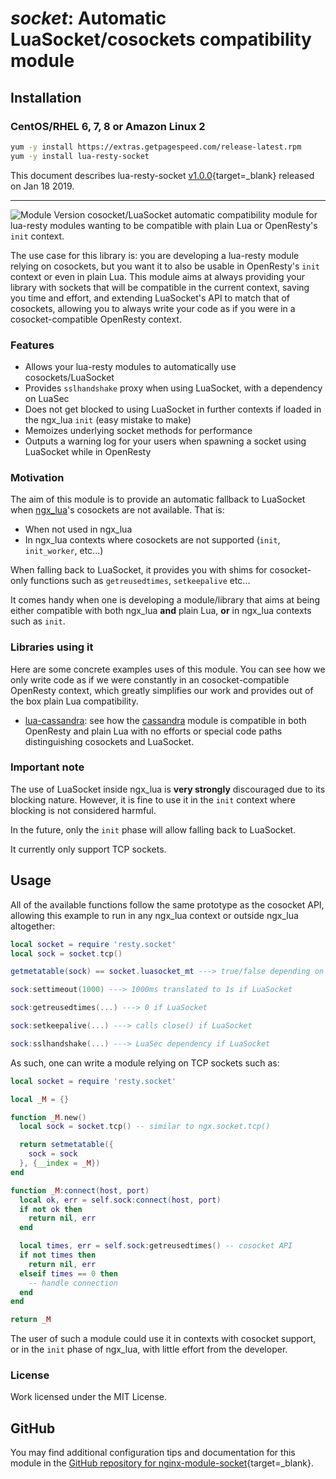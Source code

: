 # _socket_: Automatic LuaSocket/cosockets compatibility module


## Installation

### CentOS/RHEL 6, 7, 8 or Amazon Linux 2

```bash
yum -y install https://extras.getpagespeed.com/release-latest.rpm
yum -y install lua-resty-socket
```



This document describes lua-resty-socket [v1.0.0](https://github.com/thibaultcha/lua-resty-socket/releases/tag/1.0.0){target=_blank} 
released on Jan 18 2019.
    
<hr />

![Module Version][badge-version-image]
cosocket/LuaSocket automatic compatibility module for lua-resty modules wanting
to be compatible with plain Lua or OpenResty's `init` context.

The use case for this library is: you are developing a lua-resty module relying
on cosockets, but you want it to also be usable in OpenResty's `init` context
or even in plain Lua. This module aims at always providing your library with
sockets that will be compatible in the current context, saving you time and
effort, and extending LuaSocket's API to match that of cosockets, allowing you
to always write your code as if you were in a cosocket-compatible OpenResty
context.

### Features

* Allows your lua-resty modules to automatically use cosockets/LuaSocket
* Provides `sslhandshake` proxy when using LuaSocket, with a dependency on
  LuaSec
* Does not get blocked to using LuaSocket in further contexts if loaded in the
  ngx_lua `init` (easy mistake to make)
* Memoizes underlying socket methods for performance
* Outputs a warning log for your users when spawning a socket using LuaSocket
  while in OpenResty

### Motivation

The aim of this module is to provide an automatic fallback to LuaSocket when
[ngx_lua]'s cosockets are not available. That is:
- When not used in ngx_lua
- In ngx_lua contexts where cosockets are not supported (`init`, `init_worker`,
etc...)

When falling back to LuaSocket, it provides you with shims for cosocket-only
functions such as `getreusedtimes`, `setkeepalive` etc...

It comes handy when one is developing a module/library that aims at being
either compatible with both ngx_lua **and** plain Lua, **or** in ngx_lua
contexts such as `init`.

### Libraries using it

Here are some concrete examples uses of this module. You can see how we only
write code as if we were constantly in an cosocket-compatible OpenResty
context, which greatly simplifies our work and provides out of the box plain
Lua compatibility.

* [lua-cassandra](https://github.com/thibaultcha/lua-cassandra): see how the
  [cassandra](https://github.com/thibaultcha/lua-cassandra/blob/master/lib/cassandra/init.lua)
  module is compatible in both OpenResty and plain Lua with no efforts or
  special code paths distinguishing cosockets and LuaSocket.

### Important note

The use of LuaSocket inside ngx_lua is **very strongly** discouraged due to its
blocking nature. However, it is fine to use it in the `init` context where
blocking is not considered harmful.

In the future, only the `init` phase will allow falling back to LuaSocket.

It currently only support TCP sockets.

## Usage

All of the available functions follow the same prototype as the cosocket API,
allowing this example to run in any ngx_lua context or outside ngx_lua
altogether:
```lua
local socket = require 'resty.socket'
local sock = socket.tcp()

getmetatable(sock) == socket.luasocket_mt ---> true/false depending on underlying socket

sock:settimeout(1000) ---> 1000ms translated to 1s if LuaSocket

sock:getreusedtimes(...) ---> 0 if LuaSocket

sock:setkeepalive(...) ---> calls close() if LuaSocket

sock:sslhandshake(...) ---> LuaSec dependency if LuaSocket
```

As such, one can write a module relying on TCP sockets such as:
```lua
local socket = require 'resty.socket'

local _M = {}

function _M.new()
  local sock = socket.tcp() -- similar to ngx.socket.tcp()

  return setmetatable({
    sock = sock
  }, {__index = _M})
end

function _M:connect(host, port)
  local ok, err = self.sock:connect(host, port)
  if not ok then
    return nil, err
  end

  local times, err = self.sock:getreusedtimes() -- cosocket API
  if not times then
    return nil, err
  elseif times == 0 then
    -- handle connection
  end
end

return _M
```

The user of such a module could use it in contexts with cosocket support, or
in the `init` phase of ngx_lua, with little effort from the developer.

### License

Work licensed under the MIT License.

[ngx_lua]: https://github.com/openresty/lua-nginx-module

[badge-travis-url]: https://travis-ci.org/thibaultcha/lua-resty-socket
[badge-travis-image]: https://travis-ci.org/thibaultcha/lua-resty-socket.svg?branch=master

[badge-version-image]: https://img.shields.io/badge/version-1.0.0-blue.svg?style=flat

## GitHub

You may find additional configuration tips and documentation for this module in the [GitHub repository for 
nginx-module-socket](https://github.com/thibaultcha/lua-resty-socket){target=_blank}.